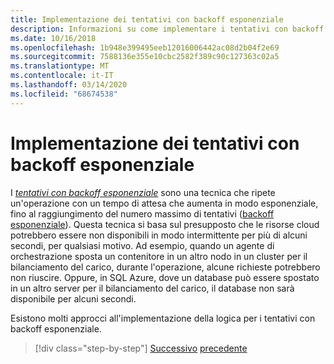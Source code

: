 ```yaml
---
title: Implementazione dei tentativi con backoff esponenziale
description: Informazioni su come implementare i tentativi con backoff esponenziale.
ms.date: 10/16/2018
ms.openlocfilehash: 1b948e399495eeb12016006442ac08d2b04f2e69
ms.sourcegitcommit: 7588136e355e10cbc2582f389c90c127363c02a5
ms.translationtype: MT
ms.contentlocale: it-IT
ms.lasthandoff: 03/14/2020
ms.locfileid: "68674538"
---
```

# <a name="implement-retries-with-exponential-backoff"></a>Implementazione dei tentativi con backoff esponenziale

I [*tentativi con backoff esponenziale*](/azure/architecture/patterns/retry) sono una tecnica che ripete un'operazione con un tempo di attesa che aumenta in modo esponenziale, fino al raggiungimento del numero massimo di tentativi ([backoff esponenziale](https://en.wikipedia.org/wiki/Exponential_backoff)). Questa tecnica si basa sul presupposto che le risorse cloud potrebbero essere non disponibili in modo intermittente per più di alcuni secondi, per qualsiasi motivo. Ad esempio, quando un agente di orchestrazione sposta un contenitore in un altro nodo in un cluster per il bilanciamento del carico, durante l'operazione, alcune richieste potrebbero non riuscire. Oppure, in SQL Azure, dove un database può essere spostato in un altro server per il bilanciamento del carico, il database non sarà disponibile per alcuni secondi.

Esistono molti approcci all'implementazione della logica per i tentativi con backoff esponenziale.

>[!div class="step-by-step"]
>[Successivo](partial-failure-strategies.md)
>[precedente](implement-resilient-entity-framework-core-sql-connections.md)
